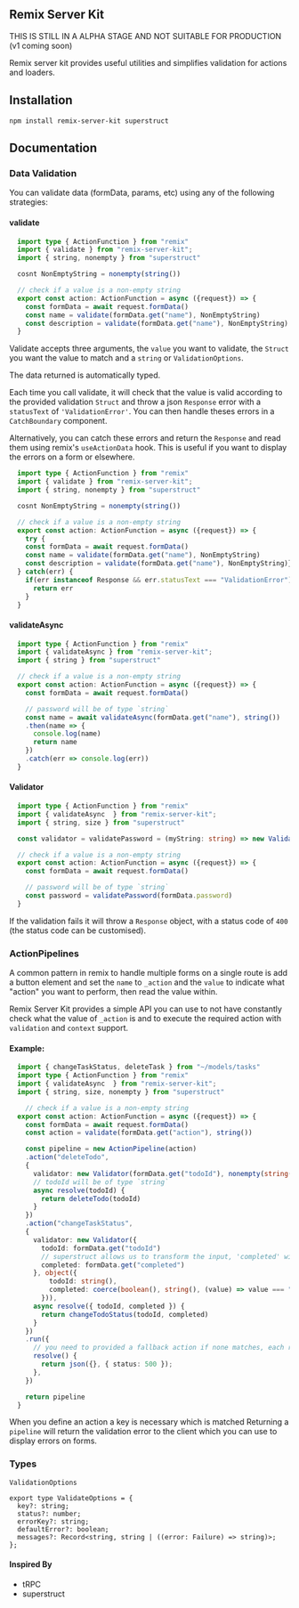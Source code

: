 ## Remix Server Kit

THIS IS STILL IN A ALPHA STAGE AND NOT SUITABLE FOR PRODUCTION (v1 coming soon)

Remix server kit provides useful utilities and simplifies validation for actions and loaders.

## Installation

```shell
npm install remix-server-kit superstruct
```

## Documentation

### Data Validation

You can validate data (formData, params, etc) using any of the following strategies:

#### validate

```typescript
  import type { ActionFunction } from "remix"
  import { validate } from "remix-server-kit";
  import { string, nonempty } from "superstruct"

  cosnt NonEmptyString = nonempty(string())

  // check if a value is a non-empty string
  export const action: ActionFunction = async ({request}) => {
    const formData = await request.formData()
    const name = validate(formData.get("name"), NonEmptyString)
    const description = validate(formData.get("name"), NonEmptyString)
  }
```

Validate accepts three arguments, the `value` you want to validate, the `Struct` you want the value to match and a `string` or `ValidationOptions`.

The data returned is automatically typed.

Each time you call validate, it will check that the value is valid according to the provided validation `Struct` and throw a json `Response` error with a `statusText` of `'ValidationError'`. You can then handle theses errors in a `CatchBoundary` component.

Alternatively, you can catch these errors and return the `Response` and read them using remix's `useActionData` hook. This is useful if you want to display the errors on a form or elsewhere.

```typescript
  import type { ActionFunction } from "remix"
  import { validate } from "remix-server-kit";
  import { string, nonempty } from "superstruct"

  cosnt NonEmptyString = nonempty(string())

  // check if a value is a non-empty string
  export const action: ActionFunction = async ({request}) => {
    try {
    const formData = await request.formData()
    const name = validate(formData.get("name"), NonEmptyString)
    const description = validate(formData.get("name"), NonEmptyString)}
  } catch(err) {
    if(err instanceof Response && err.statusText === "ValidationError") {
      return err
    }
  }
```

#### validateAsync

```typescript
  import type { ActionFunction } from "remix"
  import { validateAsync } from "remix-server-kit";
  import { string } from "superstruct"

  // check if a value is a non-empty string
  export const action: ActionFunction = async ({request}) => {
    const formData = await request.formData()

    // password will be of type `string`
    const name = await validateAsync(formData.get("name"), string())
    .then(name => {
      console.log(name)
      return name
    })
    .catch(err => console.log(err))
  }
```

#### Validator

```typescript
  import type { ActionFunction } from "remix"
  import { validateAsync  } from "remix-server-kit";
  import { string, size } from "superstruct"

  const validator = validatePassword = (myString: string) => new Validator(myString, size(string(), 4, 8), "password").execute()

  // check if a value is a non-empty string
  export const action: ActionFunction = async ({request}) => {
    const formData = await request.formData()

    // password will be of type `string`
    const password = validatePassword(formData.password)
  }
```

If the validation fails it will throw a `Response` object, with a status code of `400` (the status code can be customised).

### ActionPipelines

A common pattern in remix to handle multiple forms on a single route is add a button element and set the `name` to `_action` and the `value` to indicate what "action" you want to perform, then read the value within.

Remix Server Kit provides a simple API you can use to not have constantly check what the value of `_action` is and to execute the required action with `validation` and `context` support.

#### Example:

```typescript
  import { changeTaskStatus, deleteTask } from "~/models/tasks"
  import type { ActionFunction } from "remix"
  import { validateAsync  } from "remix-server-kit";
  import { string, size, nonempty } from "superstruct"

    // check if a value is a non-empty string
  export const action: ActionFunction = async ({request}) => {
    const formData = await request.formData()
    const action = validate(formData.get("action"), string())

    const pipeline = new ActionPipeline(action)
    .action("deleteTodo",
    {
      validator: new Validator(formData.get("todoId"), nonempty(string())),
      // todoId will be of type `string`
      async resolve(todoId) {
        return deleteTodo(todoId)
      }
    })
    .action("changeTaskStatus",
    {
      validator: new Validator({
        todoId: formData.get("todoId")
        // superstruct allows us to transform the input, 'completed' will be of type 'boolean'
        completed: formData.get("completed")
      }, object({
          todoId: string(),
          completed: coerce(boolean(), string(), (value) => value === "true")
        })),
      async resolve({ todoId, completed }) {
        return changeTodoStatus(todoId, completed)
      }
    })
    .run({
      // you need to provided a fallback action if none matches, each remix action must return a response
      resolve() {
        return json({}, { status: 500 });
      },
    })

    return pipeline
  }
```

When you define an action a key is necessary which is matched
Returning a `pipeline` will return the validation error to the client which you can use to display errors on forms.

### Types

`ValidationOptions`

```
export type ValidateOptions = {
  key?: string;
  status?: number;
  errorKey?: string;
  defaultError?: boolean;
  messages?: Record<string, string | ((error: Failure) => string)>;
};
```

#### Inspired By

- tRPC
- superstruct
